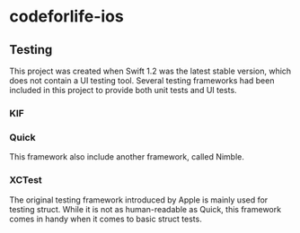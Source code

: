 # codeforlife-ios

## Testing
This project was created when Swift 1.2 was the latest stable version, which does not contain a UI testing tool. Several testing frameworks had been included in this project to provide both unit tests and UI tests.

### KIF

### Quick
This framework also include another framework, called Nimble.

### XCTest
The original testing framework introduced by Apple is mainly used for testing struct. While it is not as human-readable as Quick, this framework comes in handy when it comes to basic struct tests.
